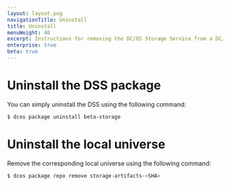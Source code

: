 ```yaml
---
layout: layout.pug
navigationTitle: Uninstall
title: Uninstall
menuWeight: 40
excerpt: Instructions for removing the DC/OS Storage Service from a DC/OS cluster.
enterprise: true
beta: true
---
```


# Uninstall the DSS package

You can simply uninstall the DSS using the following command:

```bash
$ dcos package uninstall beta-storage
```

# Uninstall the local universe

Remove the corresponding local universe using the following command:

```bash
$ dcos package repo remove storage-artifacts-<SHA>
```
